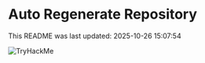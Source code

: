 # Auto Regenerate Repository

This README was last updated: 2025-10-26 15:07:54

 ![TryHackMe](https://tryhackme.com/badge/533634)